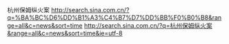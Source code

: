 杭州保姆纵火案
http://search.sina.com.cn/?q=%BA%BC%D6%DD%B1%A3%C4%B7%D7%DD%BB%F0%B0%B8&range=all&c=news&sort=time
http://search.sina.com.cn/?q=杭州保姆纵火案&range=all&c=news&sort=time&ie=utf-8